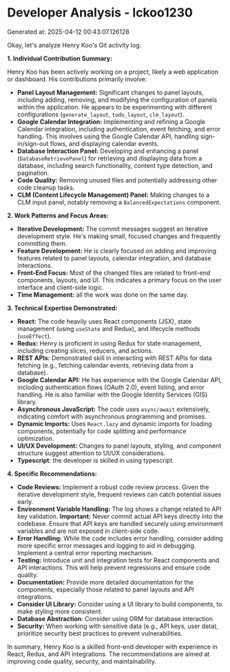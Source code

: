# Developer Analysis - lckoo1230
Generated at: 2025-04-12 00:43:07.126128

Okay, let's analyze Henry Koo's Git activity log.

**1. Individual Contribution Summary:**

Henry Koo has been actively working on a project, likely a web application or dashboard. His contributions primarily involve:

*   **Panel Layout Management:**  Significant changes to panel layouts, including adding, removing, and modifying the configuration of panels within the application.  He appears to be experimenting with different configurations (`generate_layout`, `todo_layout`, `clm_layout`).
*   **Google Calendar Integration:** Implementing and refining a Google Calendar integration, including authentication, event fetching, and error handling. This involves using the Google Calendar API, handling sign-in/sign-out flows, and displaying calendar events.
*   **Database Interaction Panel:** Developing and enhancing a panel (`DatabaseRetrievePanel`) for retrieving and displaying data from a database, including search functionality, content type detection, and pagination.
*   **Code Quality:** Removing unused files and potentially addressing other code cleanup tasks.
*   **CLM (Content Lifecycle Management) Panel:** Making changes to a CLM input panel, notably removing a `BalancedExpectations` component.

**2. Work Patterns and Focus Areas:**

*   **Iterative Development:** The commit messages suggest an iterative development style.  He's making small, focused changes and frequently committing them.
*   **Feature Development:**  He is clearly focused on adding and improving features related to panel layouts, calendar integration, and database interactions.
*   **Front-End Focus:** Most of the changed files are related to front-end components, layouts, and UI. This indicates a primary focus on the user interface and client-side logic.
*   **Time Management:** all the work was done on the same day.

**3. Technical Expertise Demonstrated:**

*   **React:**  The code heavily uses React components (JSX), state management (using `useState` and Redux), and lifecycle methods (`useEffect`).
*   **Redux:**  Henry is proficient in using Redux for state management, including creating slices, reducers, and actions.
*   **REST APIs:** Demonstrated skill in interacting with REST APIs for data fetching (e.g., fetching calendar events, retrieving data from a database).
*   **Google Calendar API:**  He has experience with the Google Calendar API, including authentication flows (OAuth 2.0), event listing, and error handling. He is also familiar with the Google Identity Services (GIS) library.
*   **Asynchronous JavaScript:** The code uses `async/await` extensively, indicating comfort with asynchronous programming and promises.
*   **Dynamic Imports:**  Uses `React.lazy` and dynamic imports for loading components, potentially for code splitting and performance optimization.
*   **UI/UX Development:** Changes to panel layouts, styling, and component structure suggest attention to UI/UX considerations.
*   **Typescript**: the developer is skilled in using typescript.

**4. Specific Recommendations:**

*   **Code Reviews:** Implement a robust code review process. Given the iterative development style, frequent reviews can catch potential issues early.
*   **Environment Variable Handling:**  The log shows a change related to API key validation. **Important:**  Never commit actual API keys directly into the codebase.  Ensure that API keys are handled securely using environment variables and are not exposed in client-side code.
*   **Error Handling:** While the code includes error handling, consider adding more specific error messages and logging to aid in debugging. Implement a central error reporting mechanism.
*   **Testing:**  Introduce unit and integration tests for React components and API interactions. This will help prevent regressions and ensure code quality.
*   **Documentation:**  Provide more detailed documentation for the components, especially those related to panel layouts and API integrations.
*   **Consider UI Library:** Consider using a UI library to build components, to make styling more consistent.
*   **Database Abstraction**: Consider using ORM for database interaction
*   **Security:**  When working with sensitive data (e.g., API keys, user data), prioritize security best practices to prevent vulnerabilities.

In summary, Henry Koo is a skilled front-end developer with experience in React, Redux, and API integrations.  The recommendations are aimed at improving code quality, security, and maintainability.

